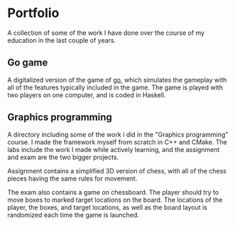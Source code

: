 # Portfolio

A collection of some of the work I have done over the course of my education in the last couple of years.



## Go game

A digitalized version of the game of [go](https://en.wikipedia.org/wiki/Go_(game)), which simulates the gameplay with all of the features typically included in the game. The game is played with two players on one computer, and is coded in Haskell.



## Graphics programming

A directory including some of the work i did in the "Graphics programming" course. I made the framework myself from scratch in C++ and CMake. The labs include the work I made while actively learning, and the assignment and exam are the two bigger projects.

Assignment contains a simplified 3D version of chess, with all of the chess pieces having the same rules for movement.

The exam also contains a game on chessboard. The player should try to move boxes to marked target locations on the board. The locations of the player, the boxes, and target locations, as well as the board layout is randomized each time the game is launched.